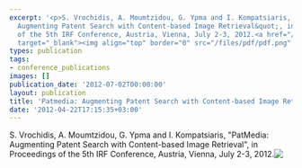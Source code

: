 ```yaml
---
excerpt: '<p>S. Vrochidis, A. Moumtzidou, G. Ypma and I. Kompatsiaris, &quot;PatMedia:
  Augmenting Patent Search with Content-based Image Retrieval&quot;, in Proceedings
  of the 5th IRF Conference, Austria, Vienna, July 2-3, 2012.<a href="/mklab_people/stefanos/papers/Patmedia_Vrochidis.pdf"
  target="_blank"><img align="top" border="0" src="/files/pdf/pdf.png" /></a></p>'
types: publication
tags:
- conference_publications
images: []
publication_date: '2012-07-02T00:00:00'
layout: publication
title: 'Patmedia: Augmenting Patent Search with Content-based Image Retrieval'
date: '2012-04-22T17:15:35+03:00'
---
```

<p>S. Vrochidis, A. Moumtzidou, G. Ypma and I. Kompatsiaris, &quot;PatMedia: Augmenting Patent Search with Content-based Image Retrieval&quot;, in Proceedings of the 5th IRF Conference, Austria, Vienna, July 2-3, 2012.<a href="/mklab_people/stefanos/papers/Patmedia_Vrochidis.pdf" target="_blank"><img align="top" border="0" src="/files/pdf/pdf.png" /></a></p>
